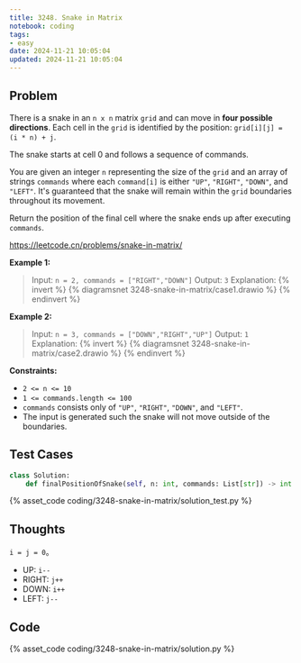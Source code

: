 ```yaml
---
title: 3248. Snake in Matrix
notebook: coding
tags:
- easy
date: 2024-11-21 10:05:04
updated: 2024-11-21 10:05:04
---
```

## Problem

There is a snake in an `n x n` matrix `grid` and can move in **four possible directions**. Each cell in the `grid` is identified by the position: `grid[i][j] = (i * n) + j`.

The snake starts at cell 0 and follows a sequence of commands.

You are given an integer `n` representing the size of the `grid` and an array of strings `commands` where each `command[i]` is either `"UP"`, `"RIGHT"`, `"DOWN"`, and `"LEFT"`. It's guaranteed that the snake will remain within the `grid` boundaries throughout its movement.

Return the position of the final cell where the snake ends up after executing `commands`.

<https://leetcode.cn/problems/snake-in-matrix/>

**Example 1:**

> Input: `n = 2, commands = ["RIGHT","DOWN"]`
> Output: `3`
> Explanation:
> {% invert %}
{% diagramsnet 3248-snake-in-matrix/case1.drawio %}
{% endinvert %}

**Example 2:**

> Input: `n = 3, commands = ["DOWN","RIGHT","UP"]`
> Output: `1`
> Explanation:
> {% invert %}
{% diagramsnet 3248-snake-in-matrix/case2.drawio %}
{% endinvert %}

**Constraints:**

- `2 <= n <= 10`
- `1 <= commands.length <= 100`
- `commands` consists only of `"UP"`, `"RIGHT"`, `"DOWN"`, and `"LEFT"`.
- The input is generated such the snake will not move outside of the boundaries.

## Test Cases

``` python
class Solution:
    def finalPositionOfSnake(self, n: int, commands: List[str]) -> int:
```

{% asset_code coding/3248-snake-in-matrix/solution_test.py %}

## Thoughts

`i = j = 0`。

- UP: `i--`
- RIGHT: `j++`
- DOWN: `i++`
- LEFT: `j--`

## Code

{% asset_code coding/3248-snake-in-matrix/solution.py %}
